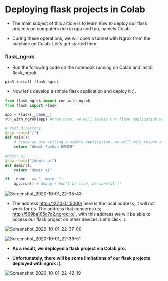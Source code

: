 # Deploying flask projects in Colab

* The main subject of this article is to learn how to deploy our flask projects on computers rich in gpu and tpu, namely Colab.

* During these operations, we will open a tunnel with Ngrok from the machine on Colab. Let's get started then.

### flask_ngrok

* Run the following code on the notebook running on Colab and install flask_ngrok.

```linux
pip3 install flask_ngrok
```

* Now let's develop a simple flask application and deploy it :).

```python
from flask_ngrok import run_with_ngrok
from flask import Flask

app = Flask(__name__)
run_with_ngrok(app) #From here, we will access our flask application with a random address to be given to us.

# root directory.
@app.route("/")
def main():
    # Since we are writing a simple application, we will only return a string.
    return "Ahmet Furkan DEMIR"
    
#demir_ai
@app.route("/demir_ai")
def demir():
    return "demir.ai"

if __name__ == "__main__":
    app.run() # debug = Won't be true, be careful !!
```

![Screenshot_2020-10-01_22-35-43](https://user-images.githubusercontent.com/54184905/94855019-86b9ca00-0436-11eb-916c-d9ef1c69aabb.png)


* The address http://127.0.0.1:5000/ here is the local address, it will not work for us. The address that concerns us; http://569ba165c7c2.ngrok.io/ , with this address we will be able to access our flask project on other devices. Let's click :).

![Screenshot_2020-10-01_22-37-00](https://user-images.githubusercontent.com/54184905/94855174-c54f8480-0436-11eb-8807-cc16ea92985b.png)

![Screenshot_2020-10-01_22-36-51](https://user-images.githubusercontent.com/54184905/94855179-c680b180-0436-11eb-8a07-8d4cad10d58a.png)

* **As a result, we deployed a flask project via Colab pro.**

* **Unfortunately, there will be some limitations of our flask projects deployed with ngrok :(.**

![Screenshot_2020-10-01_22-42-19](https://user-images.githubusercontent.com/54184905/94855771-aef5f880-0437-11eb-8af2-38ce404a97f9.png)

